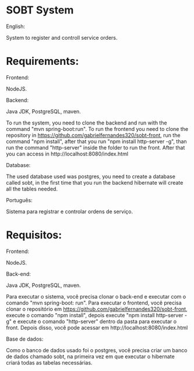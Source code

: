 # SOBT System  

English:

System to register and controll service orders.

# Requirements:

Frontend:

NodeJS.

Backend:

Java JDK, PostgreSQL, maven.

To run the system, you need to clone the backend and run with the command "mvn spring-boot:run". To run the frontend you need to clone the repository in https://github.com/gabrielfernandes320/sobt-front, run the command "npm install", after that you run "npm install http-server -g", than run the command "http-server" inside the folder to run the front. After that you can access in http://localhost:8080/index.html

Database:

The used database used was postgres, you need to create a database called sobt, in the first time that you run the backend hibernate will create all the tables needed.

Português:

Sistema para registrar e controlar ordens de serviço.

# Requisitos:

Frontend:

NodeJS.

Back-end:

Java JDK, PostgreSQL, maven.

Para executar o sistema, você precisa clonar o back-end e executar com o comando "mvn spring-boot: run". Para executar o frontend, você precisa clonar o repositório em https://github.com/gabrielfernandes320/sobt-front, execute o comando "npm install", depois execute "npm install http-server -g" e execute o comando "http-server" dentro da pasta para executar o front. Depois disso, você pode acessar em http://localhost:8080/index.html

Base de dados:

Como o banco de dados usado foi o postgres, você precisa criar um banco de dados chamado sobt, na primeira vez em que executar o hibernate criará todas as tabelas necessárias.



